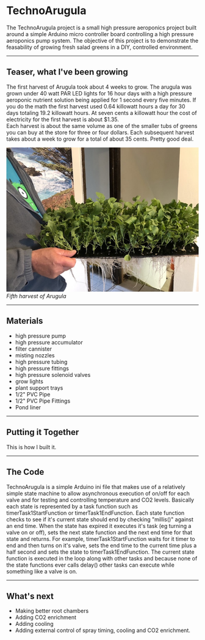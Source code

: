# TechnoArugula
The TechnoArugula project is a small high pressure aeroponics project built around a simple Arduino micro controller board controlling a high pressure aeroponics pump system.  The objective of this project is to demonstrate the feasability of growing fresh salad greens in a DIY, controlled environment.
___
## Teaser, what I've been growing
The first harvest of Arugula took about 4 weeks to grow.  The arugula was grown under 40 watt PAR LED lights for 16 hour days with a high pressure aeroponic nutrient solution being applied for 1 second every five minutes.  If you do the math the first harvest used 0.64 killowatt hours a day for 30 days totaling 19.2 killowatt hours.  At seven cents a killowatt hour the cost of electricity for the first harvest is about $1.35.  
Each harvest is about the same volume as one of the smaller tubs of greens you can buy at the store for three or four dollars.  Each subsequent harvest takes about a week to grow for a total of about 35 cents. Pretty good deal.

![Image of Something](Documentation/Images/IMG_4072.JPG)  
*Fifth harvest of Arugula*
___
## Materials
- high pressure pump
- high pressure accumulator
- filter cannister
- misting nozzles
- high pressure tubing
- high pressure fittings
- high pressure solenoid valves
- grow lights
- plant support trays
- 1/2" PVC Pipe
- 1/2" PVC Pipe Fittings
- Pond liner
___
## Putting it Together
This is how I built it.
___
## The Code
TechnoArugula is a simple Arduino ini file that makes use of a relatively simple state machine to allow asynchronous execution of on/off for each valve and for testing and controlling temperature and CO2 levels.  Basically each state is represented by a task function such as timerTask1StartFunction or timerTask1EndFunction.  Each state function checks to see if it's current state should end by checking "millis()" against an end time.  When the state has expired it executes it's task (eg turning a valve on or off), sets the next state function and the next end time for that state and returns.
For example, timerTask1StartFunction waits for it timer to end and then turns on it's valve, sets the end time to the current time plus a half second and sets the state to timerTask1EndFunction.  The current state function is executed in the loop along with other tasks and because none of the state functions ever calls delay() other tasks can execute while something like a valve is on.
___
## What's next
- Making better root chambers
- Adding CO2 enrichment
- Adding cooling
- Adding external control of spray timing, cooling and CO2 enrichment.
